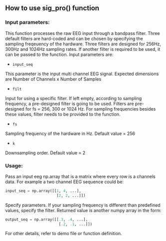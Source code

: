 ## How to use sig_pro() function
### Input parameters:

This function processes the raw EEG input through a bandpass filter. Three default filters are hard-coded and can be chosen by specifying the sampling freqeuency of the hardware. Three filters are designed for 256Hz, 300Hz and 1024Hz sampling rates. If another filter is required to be used, it can be passed to the function. Input parameters are:

* ```input_seq```

This parameter is the input multi channel EEG signal. Expected dimensions are Number of Channels x Number of Samples

* ```filt```

Input for using a specific filter. If left empty, according to sampling frequency, a pre-designed filter is going to be used. Filters are pre-designed for fs = 256, 300 or 1024 Hz. For sampling frequencies besides these values, filter needs to be provided to the function.

* ```fs```

Sampling frequency of the hardware in Hz. Default value = 256

* ```k```

Downsampling order. Default value = 2
### Usage:

Pass an input eeg np.array that is a matrix where every row is a channels data. For example a two channel EEG sequence could be:

```python
input_seq = np.array([[1, 4, ...],
       	               [2, 2, ...]])
```

Specify parameters. If your sampling frequency is different than predefined values, specify the filter. Returned value is another numpy array in the form:

```python
output_seq = np.array([[.3, .4, ...],
       	                [.2, .1, ...]])
```

For other details, refer to demo file or function definition.